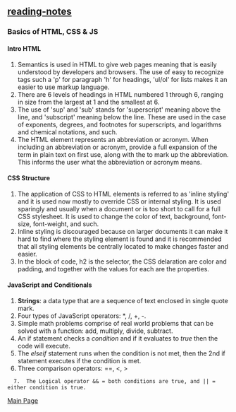 ## [reading-notes](https://cheryldee.github.io/reading-notes/)

### Basics of HTML, CSS & JS
#### Intro HTML
  1. Semantics is used in HTML to give web pages meaning that is easily understood by developers and browsers. The use of easy to recognize tags such a 'p' for paragraph 'h' for headings, 'ul/ol' for lists makes it an easier to use markup language.
  2. There are 6 levels of headings in HTML numbered 1 through 6, ranging in size from the largest at 1 and the smallest at 6.
  3. The use of 'sup' and 'sub' stands for 'superscript' meaning above the line, and 'subscript' meaning below the line. These are used in the case of exponents, degrees, and footnotes for superscripts, and logarithms and chemical notations, and such.
  4. The <abbr> HTML element represents an abbreviation or acronym. When including an abbreviation or acronym, provide a full expansion of the term in plain text on first use, along with the <abbr> to mark up the abbreviation. This informs the user what the abbreviation or acronym means.
#### CSS Structure
  1.  The application of CSS to HTML elements is referred to as 'inline styling' and it is used now mostly to override CSS or internal styling. It is used sparingly and usually when a document or is too short to call for a full CSS stylesheet. It is used to change the color of text, background, font-size, font-weight, and such.
  2.  Inline styling is discouraged because on larger documents it can make it hard to find where the styling element is found and it is recommended that all styling elements be centrally located to make changes faster and easier.
  3.  In the block of code, h2 is the selector, the CSS delaration are color and padding, and together with the values for each are the properties.
#### JavaScript and Conditionals
  1.  **Strings**: a data type that are a sequence of text enclosed in single quote mark.
  2.  Four types of JavaScript operators: *, /, +, -.
  3.  Simple math problems comprise of real world problems that can be solved with a function: add, multiply, divide, subtract.
  4.  An if statement checks a _condition_ and if it evaluates to _true_ then the code will execute.
  5.  The _elseif_ statement runs when the condition is not met, then the 2nd if statement executes if the condition is met.
  6.  Three comparison operators:  ==, <, > 
```
  7.  The Logical operator && = both conditions are true, and || = either condition is true.
```

[Main Page](https://cheryldee.github.io/reading-notes/)
